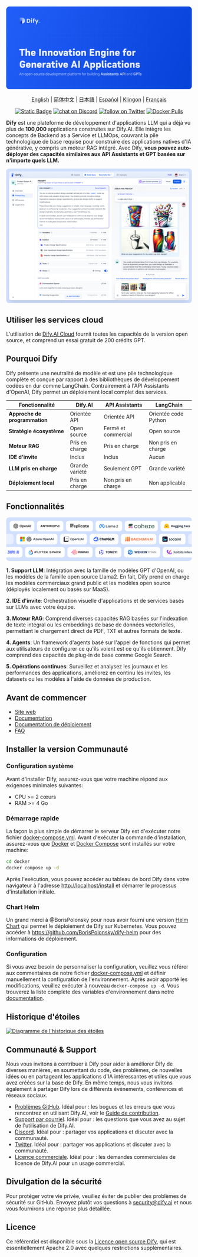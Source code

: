 [![](./images/describe.png)](https://dify.ai)
<p align="center">
  <a href="./README.md">English</a> |
  <a href="./README_CN.md">简体中文</a> |
  <a href="./README_JA.md">日本語</a> |
  <a href="./README_ES.md">Español</a> |
  <a href="./README_KL.md">Klingon</a> |
  <a href="./README_FR.md">Français</a>
</p>

<p align="center">
    <a href="https://dify.ai" target="_blank">
        <img alt="Static Badge" src="https://img.shields.io/badge/AI-Dify?logo=AI&logoColor=%20%23f5f5f5&label=Dify&labelColor=%20%23155EEF&color=%23EAECF0"></a>
    <a href="https://discord.gg/FngNHpbcY7" target="_blank">
        <img src="https://img.shields.io/discord/1082486657678311454?logo=discord"
            alt="chat on Discord"></a>
    <a href="https://twitter.com/intent/follow?screen_name=dify_ai" target="_blank">
        <img src="https://img.shields.io/twitter/follow/dify_ai?style=social&logo=X"
            alt="follow on Twitter"></a>
    <a href="https://hub.docker.com/u/langgenius" target="_blank">
        <img alt="Docker Pulls" src="https://img.shields.io/docker/pulls/langgenius/dify-web"></a>
</p>

**Dify** est une plateforme de développement d'applications LLM qui a déjà vu plus de **100,000** applications construites sur Dify.AI. Elle intègre les concepts de Backend as a Service et LLMOps, couvrant la pile technologique de base requise pour construire des applications natives d'IA générative, y compris un moteur RAG intégré. Avec Dify, **vous pouvez auto-déployer des capacités similaires aux API Assistants et GPT basées sur n'importe quels LLM.**

![](./images/demo.png)

## Utiliser les services cloud  

L'utilisation de [Dify.AI Cloud](https://dify.ai) fournit toutes les capacités de la version open source, et comprend un essai gratuit de 200 crédits GPT.

## Pourquoi Dify

Dify présente une neutralité de modèle et est une pile technologique complète et conçue par rapport à des bibliothèques de développement codées en dur comme LangChain. Contrairement à l'API Assistants d'OpenAI, Dify permet un déploiement local complet des services.

| Fonctionnalité | Dify.AI | API Assistants | LangChain |
|---------------|----------|-----------------|------------|
| **Approche de programmation** | Orientée API | Orientée API | Orientée code Python |  
| **Stratégie écosystème** | Open source | Fermé et commercial | Open source |
| **Moteur RAG** | Pris en charge | Pris en charge | Non pris en charge |
| **IDE d'invite** | Inclus | Inclus | Aucun |
| **LLM pris en charge** | Grande variété | Seulement GPT | Grande variété |
| **Déploiement local** | Pris en charge | Non pris en charge | Non applicable |

 ## Fonctionnalités  

![](./images/models.png)

**1\. Support LLM**: Intégration avec la famille de modèles GPT d'OpenAI, ou les modèles de la famille open source Llama2. En fait, Dify prend en charge les modèles commerciaux grand public et les modèles open source (déployés localement ou basés sur MaaS).  

**2\. IDE d'invite**: Orchestration visuelle d'applications et de services basés sur LLMs avec votre équipe.  

**3\. Moteur RAG**: Comprend diverses capacités RAG basées sur l'indexation de texte intégral ou les embeddings de base de données vectorielles, permettant le chargement direct de PDF, TXT et autres formats de texte.

**4\. Agents**: Un framework d'agents basé sur l'appel de fonctions qui permet aux utilisateurs de configurer ce qu'ils voient est ce qu'ils obtiennent. Dify comprend des capacités de plug-in de base comme Google Search.

**5\. Opérations continues**: Surveillez et analysez les journaux et les performances des applications, améliorez en continu les invites, les datasets ou les modèles à l'aide de données de production.  

## Avant de commencer

- [Site web](https://dify.ai)  
- [Documentation](https://docs.dify.ai)  
- [Documentation de déploiement](https://docs.dify.ai/getting-started/install-self-hosted)   
- [FAQ](https://docs.dify.ai/getting-started/faq)  


## Installer la version Communauté  

### Configuration système  

Avant d'installer Dify, assurez-vous que votre machine répond aux exigences minimales suivantes:  

- CPU >= 2 cœurs
- RAM >= 4 Go 

### Démarrage rapide 

La façon la plus simple de démarrer le serveur Dify est d'exécuter notre fichier [docker-compose.yml](docker/docker-compose.yaml). Avant d'exécuter la commande d'installation, assurez-vous que [Docker](https://docs.docker.com/get-docker/) et [Docker Compose](https://docs.docker.com/compose/install/) sont installés sur votre machine:  

```bash
cd docker
docker compose up -d
```

Après l'exécution, vous pouvez accéder au tableau de bord Dify dans votre navigateur à l'adresse [http://localhost/install](http://localhost/install) et démarrer le processus d'installation initiale.  

### Chart Helm 

Un grand merci à @BorisPolonsky pour nous avoir fourni une version [Helm Chart](https://helm.sh/) qui permet le déploiement de Dify sur Kubernetes.
Vous pouvez accéder à https://github.com/BorisPolonsky/dify-helm pour des informations de déploiement.  

### Configuration  

Si vous avez besoin de personnaliser la configuration, veuillez vous référer aux commentaires de notre fichier [docker-compose.yml](docker/docker-compose.yaml) et définir manuellement la configuration de l'environnement. Après avoir apporté les modifications, veuillez exécuter à nouveau `docker-compose up -d`. Vous trouverez la liste complète des variables d'environnement dans notre [documentation](https://docs.dify.ai/getting-started/install-self-hosted/environments).  

## Historique d'étoiles  

[![Diagramme de l'historique des étoiles](https://api.star-history.com/svg?repos=langgenius/dify&type=Date)](https://star-history.com/#langgenius/dify&Date)  


## Communauté & Support  

Nous vous invitons à contribuer à Dify pour aider à améliorer Dify de diverses manières, en soumettant du code, des problèmes, de nouvelles idées ou en partageant les applications d'IA intéressantes et utiles que vous avez créées sur la base de Dify. En même temps, nous vous invitons également à partager Dify lors de différents événements, conférences et réseaux sociaux.  

- [Problèmes GitHub](https://github.com/langgenius/dify/issues). Idéal pour : les bogues et les erreurs que vous rencontrez en utilisant Dify.AI, voir le [Guide de contribution](CONTRIBUTING.md).  
- [Support par courriel](mailto:hello@dify.ai?subject=[GitHub]Questions%20About%20Dify). Idéal pour : les questions que vous avez au sujet de l'utilisation de Dify.AI.   
- [Discord](https://discord.gg/FngNHpbcY7). Idéal pour : partager vos applications et discuter avec la communauté.   
- [Twitter](https://twitter.com/dify_ai). Idéal pour : partager vos applications et discuter avec la communauté.
- [Licence commerciale](mailto:business@dify.ai?subject=[GitHub]Business%20License%20Inquiry). Idéal pour : les demandes commerciales de licence de Dify.AI pour un usage commercial.  

## Divulgation de la sécurité  

Pour protéger votre vie privée, veuillez éviter de publier des problèmes de sécurité sur GitHub. Envoyez plutôt vos questions à security@dify.ai et nous vous fournirons une réponse plus détaillée.  

## Licence  

Ce référentiel est disponible sous la [Licence open source Dify](LICENSE), qui est essentiellement Apache 2.0 avec quelques restrictions supplémentaires.
